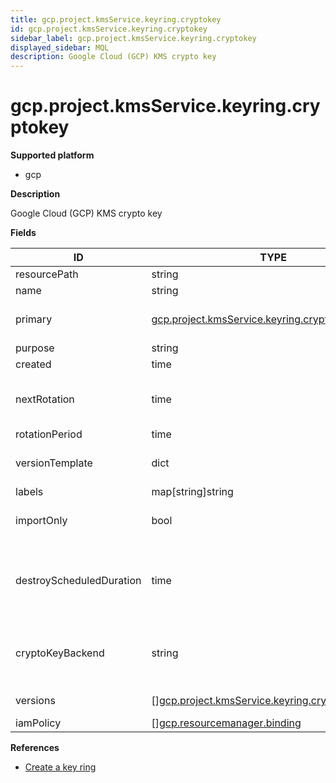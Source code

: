 ```yaml
---
title: gcp.project.kmsService.keyring.cryptokey
id: gcp.project.kmsService.keyring.cryptokey
sidebar_label: gcp.project.kmsService.keyring.cryptokey
displayed_sidebar: MQL
description: Google Cloud (GCP) KMS crypto key
---
```


# gcp.project.kmsService.keyring.cryptokey

**Supported platform**

- gcp

**Description**

Google Cloud (GCP) KMS crypto key

**Fields**

| ID                       | TYPE                                                                                                              | DESCRIPTION                                                                                        |
| ------------------------ | ----------------------------------------------------------------------------------------------------------------- | -------------------------------------------------------------------------------------------------- |
| resourcePath             | string                                                                                                            | Full resource path                                                                                 |
| name                     | string                                                                                                            | Crypto key name                                                                                    |
| primary                  | [gcp.project.kmsService.keyring.cryptokey.version](gcp.project.kmsservice.keyring.cryptokey.version.md)           | Primary version for encrypt to use for this crypto key                                             |
| purpose                  | string                                                                                                            | Crypto key purpose                                                                                 |
| created                  | time                                                                                                              | Creation timestamp                                                                                 |
| nextRotation             | time                                                                                                              | Time at which KMS will create a new version of this key and mark it as primary                     |
| rotationPeriod           | time                                                                                                              | Rotation period                                                                                    |
| versionTemplate          | dict                                                                                                              | Template describing the settings for new crypto key versions                                       |
| labels                   | map[string]string                                                                                                 | User-defined labels                                                                                |
| importOnly               | bool                                                                                                              | Whether this key can contain imported versions only                                                |
| destroyScheduledDuration | time                                                                                                              | Period of time that versions of this key spend in DESTROY_SCHEDULED state before being destroyed   |
| cryptoKeyBackend         | string                                                                                                            | Resource name of the backend environment where the key material for all crypto key versions reside |
| versions                 | &#91;&#93;[gcp.project.kmsService.keyring.cryptokey.version](gcp.project.kmsservice.keyring.cryptokey.version.md) | List of cryptokey versions                                                                         |
| iamPolicy                | &#91;&#93;[gcp.resourcemanager.binding](gcp.resourcemanager.binding.md)                                           | Crypto key IAM policy                                                                              |

**References**

- [Create a key ring](https://cloud.google.com/kms/docs/create-key-ring)
